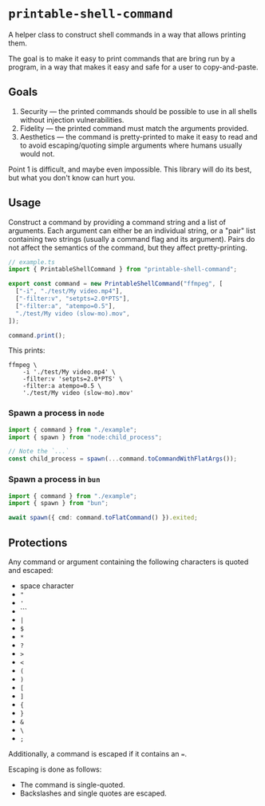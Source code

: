 # `printable-shell-command`

A helper class to construct shell commands in a way that allows printing them.

The goal is to make it easy to print commands that are bring run by a program, in a way that makes it easy and safe for a user to copy-and-paste.

## Goals

1. Security — the printed commands should be possible to use in all shells without injection vulnerabilities.
2. Fidelity — the printed command must match the arguments provided.
3. Aesthetics — the command is pretty-printed to make it easy to read and to avoid escaping/quoting simple arguments where humans usually would not.

Point 1 is difficult, and maybe even impossible. This library will do its best, but what you don't know can hurt you.

## Usage

Construct a command by providing a command string and a list of arguments. Each argument can either be an individual string, or a "pair" list containing two strings (usually a command flag and its argument). Pairs do not affect the semantics of the command, but they affect pretty-printing.

```typescript
// example.ts
import { PrintableShellCommand } from "printable-shell-command";

export const command = new PrintableShellCommand("ffmpeg", [
  ["-i", "./test/My video.mp4"],
  ["-filter:v", "setpts=2.0*PTS"],
  ["-filter:a", "atempo=0.5"],
  "./test/My video (slow-mo).mov",
]);

command.print();
```

This prints:

```shell
ffmpeg \
    -i './test/My video.mp4' \
    -filter:v 'setpts=2.0*PTS' \
    -filter:a atempo=0.5 \
    './test/My video (slow-mo).mov'
```

### Spawn a process in `node`

```typescript
import { command } from "./example";
import { spawn } from "node:child_process";

// Note the `...`
const child_process = spawn(...command.toCommandWithFlatArgs());
```

### Spawn a process in `bun`

```typescript
import { command } from "./example";
import { spawn } from "bun";

await spawn({ cmd: command.toFlatCommand() }).exited;
```

## Protections

Any command or argument containing the following characters is quoted and escaped:

- space character
- `"`
- `'`
- `\``
- `|`
- `$`
- `*`
- `?`
- `>`
- `<`
- `(`
- `)`
- `[`
- `]`
- `{`
- `}`
- `&`
- `\`
- `;`

Additionally, a command is escaped if it contains an `=`.

Escaping is done as follows:

- The command is single-quoted.
- Backslashes and single quotes are escaped.
